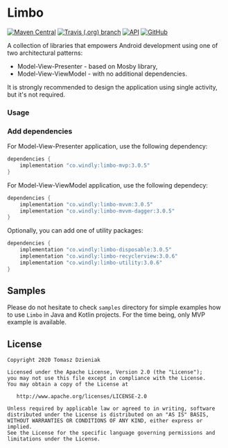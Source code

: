 # Limbo
[![Maven Central][mavenbadge-svg]][mavencentral] [![Travis (.org) branch][travisci-svg]][travisci] [![API][apibadge-svg]][apioverview] [![GitHub][license-svg]][license]

A collection of libraries that empowers Android development using one of two
architectural patterns:

- Model-View-Presenter - based on Mosby library,
- Model-View-ViewModel - with no additional dependencies.

It is strongly recommended to design the application using single activity,
but it's not required.

### Usage

### Add dependencies

For Model-View-Presenter application, use the following dependency:

```groovy
dependencies {
    implementation "co.windly:limbo-mvp:3.0.5"
}
```

For Model-View-ViewModel application, use the following dependecy:

```groovy
dependencies {
    implementation "co.windly:limbo-mvvm:3.0.5"
    implementation "co.windly:limbo-mvvm-dagger:3.0.5"
}
```

Optionally, you can add one of utility packages:

```groovy
dependencies {
    implementation "co.windly:limbo-disposable:3.0.5"
    implementation "co.windly:limbo-recyclerview:3.0.6"
    implementation "co.windly:limbo-utility:3.0.6"
}
```

## Samples

Please do not hesitate to check `samples` directory for simple examples how to
use `Limbo` in Java and Kotlin projects. For the time being, only MVP example
is available.

## License

    Copyright 2020 Tomasz Dzieniak

    Licensed under the Apache License, Version 2.0 (the "License");
    you may not use this file except in compliance with the License.
    You may obtain a copy of the License at

       http://www.apache.org/licenses/LICENSE-2.0

    Unless required by applicable law or agreed to in writing, software
    distributed under the License is distributed on an "AS IS" BASIS,
    WITHOUT WARRANTIES OR CONDITIONS OF ANY KIND, either express or implied.
    See the License for the specific language governing permissions and
    limitations under the License.

[apibadge-svg]: https://img.shields.io/badge/API-19%2B-brightgreen.svg?color=97ca00
[apioverview]: https://developer.android.com/about/versions/android-4.4
[license-svg]: https://img.shields.io/github/license/tommus/limbo.svg?color=97ca00
[license]: http://www.apache.org/licenses/LICENSE-2.0
[mavenbadge-svg]: https://img.shields.io/maven-central/v/co.windly/limbo-mvvm.svg?color=97ca00
[mavencentral]: https://search.maven.org/artifact/co.windly/limbo-mvvm
[travisci-svg]: https://img.shields.io/travis/tommus/limbo/master.svg?color=97ca00
[travisci]: https://travis-ci.org/tommus/limbo-mvvm
